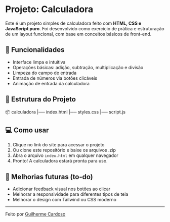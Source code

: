 # Projeto: Calculadora

Este é um projeto simples de calculadora feito com **HTML, CSS e JavaScript puro**. Foi desenvolvido como exercício de prática e estruturação de um layout funcional, com base em conceitos básicos de front-end.

## 🧮 Funcionalidades

- Interface limpa e intuitiva
- Operações básicas: adição, subtração, multiplicação e divisão
- Limpeza do campo de entrada
- Entrada de números via botões clicáveis
- Animação de entrada da calculadora

## 📁 Estrutura do Projeto

📦 calculadora
|── index.html
|── styles.css
|── script.js

## 💻 Como usar

1. Clique no link do site para acessar o projeto
2. Ou clone este repositório e baixe os arquivos .zip
3. Abra o arquivo `index.html` em qualquer navegador
4. Pronto! A calculadora estará pronta para uso.

## 📌 Melhorias futuras (to-do)

- Adicionar feedback visual nos botões ao clicar
- Melhorar a responsividade para diferentes tipos de tela
- Melhorar o design com Tailwind ou CSS moderno

---

Feito por [Guilherme Cardoso](https://github.com/Guisc89)  
